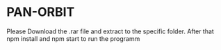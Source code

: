 # PAN-ORBIT
Please Download the .rar file and extract to the specific folder. After that npm install and npm start to run the programm
